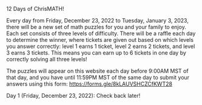 12 Days of ChrisMATH!

Every day from Friday, December 23, 2022 to Tuesday, January 3, 2023, there will be a new set of math puzzles for you and your family to enjoy. Each set consists of three levels of difficulty. There will be a raffle each day to determine the winner, where tickets are given out based on which levels you answer correctly: level 1 earns 1 ticket, level 2 earns 2 tickets, and level 3 earns 3 tickets. This means you can earn up to 6 tickets in one day by correctly solving all three levels!

The puzzles will appear on this website each day before 9:00AM MST of that day, and you have until 11:59PM MST of the same day to submit your answers using this form: <a href="https://forms.gle/8kLAUVSHCZCfKWT28">https://forms.gle/8kLAUVSHCZCfKWT28</a>

Day 1 (Friday, December 23, 2022): Check back later!

